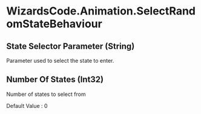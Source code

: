 # WizardsCode.Animation.SelectRandomStateBehaviour

## State Selector Parameter (String)

Parameter used to select the state to enter.


## Number Of States (Int32)

Number of states to select from

Default Value     : 0


